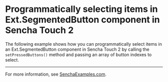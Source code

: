 # Programmatically selecting items in Ext.SegmentedButton component in Sencha Touch 2 #

The following example shows how you can programmatically select items in an Ext.SegmentedButton component in Sencha Touch 2 by calling the `setPressedButtons()` method and passing an array of button indexes to select.

---

For more information, see [SenchaExamples.com]().
